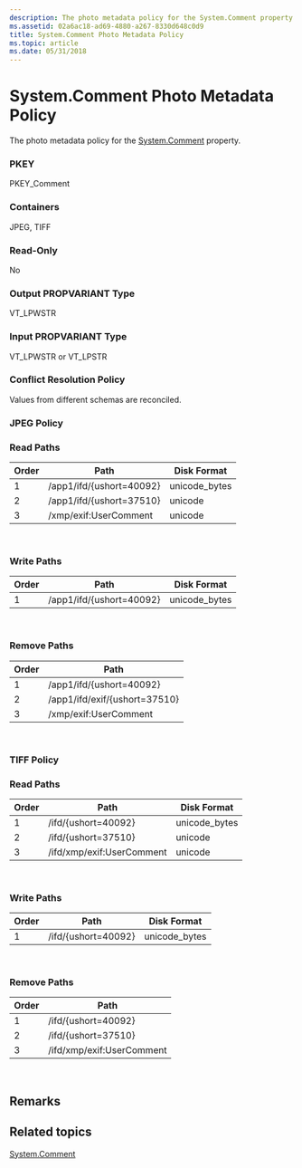 ```yaml
---
description: The photo metadata policy for the System.Comment property.
ms.assetid: 02a6ac18-ad69-4880-a267-8330d648c0d9
title: System.Comment Photo Metadata Policy
ms.topic: article
ms.date: 05/31/2018
---
```


# System.Comment Photo Metadata Policy

The photo metadata policy for the [System.Comment](../properties/props-system-comment.md) property.

### PKEY

PKEY\_Comment

### Containers

JPEG, TIFF

### Read-Only

No

### Output PROPVARIANT Type

VT\_LPWSTR

### Input PROPVARIANT Type

VT\_LPWSTR or VT\_LPSTR

### Conflict Resolution Policy

Values from different schemas are reconciled.

### JPEG Policy

### Read Paths



| Order | Path                                | Disk Format    |
|-------|-------------------------------------|----------------|
| 1     | /app1/ifd/{ushort=40092}            | unicode\_bytes |
| 2     | /app1/ifd/{ushort=37510}            | unicode        |
| 3     | /xmp/<xmpalt>exif:UserComment | unicode        |



 

### Write Paths



| Order | Path                     | Disk Format    |
|-------|--------------------------|----------------|
| 1     | /app1/ifd/{ushort=40092} | unicode\_bytes |



 

### Remove Paths



| Order | Path                          |
|-------|-------------------------------|
| 1     | /app1/ifd/{ushort=40092}      |
| 2     | /app1/ifd/exif/{ushort=37510} |
| 3     | /xmp/exif:UserComment         |



 

### TIFF Policy

### Read Paths



| Order | Path                                    | Disk Format    |
|-------|-----------------------------------------|----------------|
| 1     | /ifd/{ushort=40092}                     | unicode\_bytes |
| 2     | /ifd/{ushort=37510}                     | unicode        |
| 3     | /ifd/xmp/<xmpalt>exif:UserComment | unicode        |



 

### Write Paths



| Order | Path                | Disk Format    |
|-------|---------------------|----------------|
| 1     | /ifd/{ushort=40092} | unicode\_bytes |



 

### Remove Paths



| Order | Path                      |
|-------|---------------------------|
| 1     | /ifd/{ushort=40092}       |
| 2     | /ifd/{ushort=37510}       |
| 3     | /ifd/xmp/exif:UserComment |



 

## Remarks

## Related topics

<dl> <dt>

[System.Comment](../properties/props-system-comment.md)
</dt> </dl>

 

 
